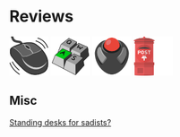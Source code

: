 # Reviews

<a href="mice/"><img src=".pix/mouse.svg" style="width: 70px; height: auto;"></a> <a href="keyboards/"><img src=".pix/keyb.svg" style="width: 70px; height: auto;"></a> <a href="trackballs/"><img src=".pix/tball.svg" style="width: 70px; height: auto;"></a> <a href="post"><img src=".pix/post.svg" style="width: 70px; height: auto;"></a> 

## Misc

[Standing desks for sadists?](standing_desk)
